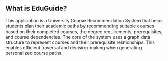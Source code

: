 ## What is EduGuide?
This application is a University Course Recommendation System that helps students plan their academic paths by recommending suitable courses based on their completed courses, the degree requirements, prerequisites, and course dependencies. The core of the system uses a graph data structure to represent courses and their prerequisite relationships. This enables efficient traversal and decision-making when generating personalized course paths.
